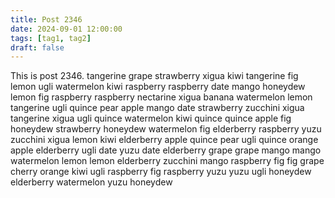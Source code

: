 ```yaml
---
title: Post 2346
date: 2024-09-01 12:00:00
tags: [tag1, tag2]
draft: false
---
```

This is post 2346.
tangerine
grape
strawberry
xigua
kiwi
tangerine
fig
lemon
ugli
watermelon
kiwi
raspberry
raspberry
date
mango
honeydew
lemon
fig
raspberry
raspberry
nectarine
xigua
banana
watermelon
lemon
tangerine
ugli
quince
pear
apple
mango
date
strawberry
zucchini
xigua
tangerine
xigua
ugli
quince
watermelon
kiwi
quince
quince
apple
fig
honeydew
strawberry
honeydew
watermelon
fig
elderberry
raspberry
yuzu
zucchini
xigua
lemon
kiwi
elderberry
apple
quince
pear
ugli
quince
orange
apple
elderberry
ugli
date
yuzu
date
elderberry
grape
grape
mango
mango
watermelon
lemon
lemon
elderberry
zucchini
mango
raspberry
fig
fig
grape
cherry
orange
kiwi
ugli
raspberry
fig
raspberry
yuzu
yuzu
ugli
honeydew
elderberry
watermelon
yuzu
honeydew
